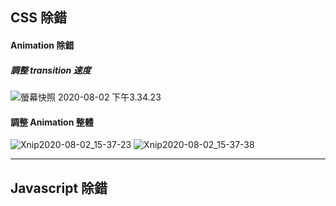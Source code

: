 ## CSS 除錯
#### Animation 除錯
##### 調整 transition 速度
![螢幕快照 2020-08-02 下午3.34.23](https://i.imgur.com/M1PDmUt.jpg)

#### 調整 Animation 整體
![Xnip2020-08-02_15-37-23](https://i.imgur.com/Fdk341r.jpg)
![Xnip2020-08-02_15-37-38](https://i.imgur.com/cwkjdBY.jpg)

---

## Javascript 除錯